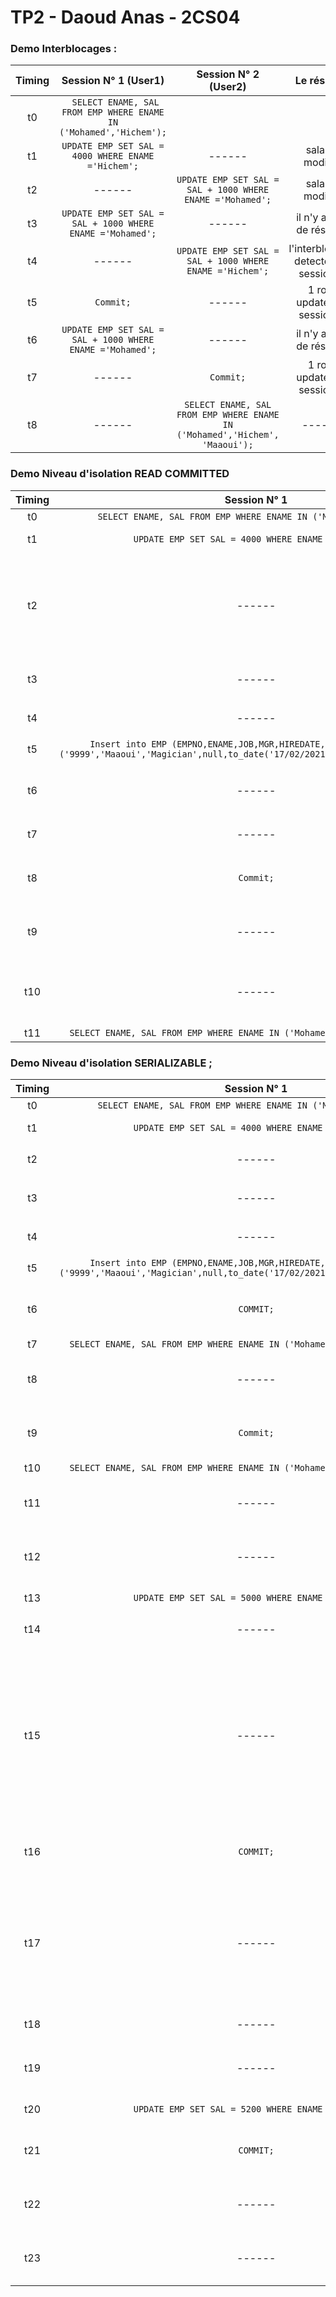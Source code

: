 # TP2 - Daoud Anas - 2CS04

### Demo Interblocages :

| Timing | Session N° 1 (User1)   | Session N° 2 (User2) |Le résultat | 
| :----: | :----: |:----:|:----:|
| t0 | ``` SELECT ENAME, SAL FROM EMP WHERE ENAME IN ('Mohamed','Hichem');``` |||
| t1 | ``` UPDATE EMP SET SAL = 4000 WHERE ENAME ='Hichem'; ``` |------|salaire modifié|
| t2 | ------ |```UPDATE EMP SET SAL = SAL + 1000 WHERE ENAME ='Mohamed';```|salaire modifié|
| t3 | ```UPDATE EMP SET SAL = SAL + 1000 WHERE ENAME ='Mohamed';```|------|il n'y a pas de résultat|
| t4 | ------ |```UPDATE EMP SET SAL = SAL + 1000 WHERE ENAME ='Hichem';```|l'interblocage detecté par session 1 |
| t5 | ```Commit;``` |------| 1 row updated in session 2 |
| t6  |```UPDATE EMP SET SAL = SAL + 1000 WHERE ENAME ='Mohamed';```| ------|il n'y a pas de résultat|
| t7 |  ------ |```Commit;```| 1 row updated in session 1 |
| t8 | ------ |```SELECT ENAME, SAL FROM EMP WHERE ENAME IN ('Mohamed','Hichem', 'Maaoui');```|------|

### Demo Niveau d'isolation  READ COMMITTED 

| Timing | Session N° 1  | Session N° 2 |Résultat | 
| :----: | :----: |:----:|:----:|
| t0| ``` SELECT ENAME, SAL FROM EMP WHERE ENAME IN ('Mohamed','Hichem');``` |||
| t1 | ``` UPDATE EMP SET SAL = 4000 WHERE ENAME ='Hichem'; ``` |------|salaire modifié|
| t2 | ------ |```SET TRANSACTION ISOLATION LEVEL READ COMMITTED;```|une requête entre à l’état de la BD lors l'execution de la requête |
| t3 | ------ |```SELECT ENAME, SAL FROM EMP WHERE ENAME IN ('Mohamed','Hichem');```|------|
| t4 | ------ |```UPDATE EMP SET SAL = 3800 WHERE ENAME ='Mohamed';```|salaire modifié|
| t5 | ```Insert into EMP (EMPNO,ENAME,JOB,MGR,HIREDATE,COMM,DEPTNO) values ('9999','Maaoui','Magician',null,to_date('17/02/2021','DD/MM/RR'),null,'10');``` |------|Insertion effectuée|
| t6 | ------ |```SELECT ENAME, SAL FROM EMP WHERE ENAME IN ('Mohamed','Hichem', 'Maaoui');```|------|
| t7 | ------ |```UPDATE EMP SET SAL = 5000 WHERE ENAME ='Hichem';```|il n'y a pas de résultat|
| t8 | ```Commit;``` |------|Le salaire de Hichem est modifié|
| t9 | ------ |```SELECT ENAME, SAL FROM EMP WHERE ENAME IN ('Mohamed','Hichem', 'Maaoui');```|------|
| t10| ------ |```COMMIT;```|salaire changé après utilisation de commit|
| t11| ```SELECT ENAME, SAL FROM EMP WHERE ENAME IN ('Mohamed','Hichem', 'Maaoui');```|------|------|




### Demo Niveau d'isolation SERIALIZABLE ;

| Timing | Session N° 1  | Session N° 2 |Résultat | 
| :----: | :----: |:----:|:----:|
| t0| ``` SELECT ENAME, SAL FROM EMP WHERE ENAME IN ('Mohamed','Hichem');``` |||
| t1| ``` UPDATE EMP SET SAL = 4000 WHERE ENAME ='Hichem'; ``` |------|salaire modifié|
| t2| ------ |```SET TRANSACTION ISOLATION LEVEL SERIALIZABLE;```|isolation totale|
| t3| ------ |```SELECT ENAME, SAL FROM EMP WHERE ENAME IN ('Mohamed','Hichem');```|------|
| t4| ------ |```UPDATE EMP SET SAL = 3800 WHERE ENAME ='Mohamed';```|salaire modifié|
| t5| ```Insert into EMP (EMPNO,ENAME,JOB,MGR,HIREDATE,COMM,DEPTNO) values ('9999','Maaoui','Magician',null,to_date('17/02/2021','DD/MM/RR'),null,'10');``` |------|Insertion effectuée|
| t6| ```COMMIT;```|------ |Commit effectuée avec succès|
| t7|```SELECT ENAME, SAL FROM EMP WHERE ENAME IN ('Mohamed','Hichem', 'Maaoui');```| ------ |------|
| t8| ------ |```SELECT ENAME, SAL FROM EMP WHERE ENAME IN ('Mohamed','Hichem', 'Maaoui');```|------|
| t9| ```Commit;``` |------|Commit effectuée avec succès|
| t10|```SELECT ENAME, SAL FROM EMP WHERE ENAME IN ('Mohamed','Hichem', 'Maaoui');```| ------ |------|
| t11| ------ |```SELECT ENAME, SAL FROM EMP WHERE ENAME IN ('Mohamed','Hichem', 'Maaoui');```|------|
| t12| ------ | ```COMMIT;```|Commit effectuée avec succès|
| t13| ``` UPDATE EMP SET SAL = 5000 WHERE ENAME ='Maaoui'; ``` |------|salaire modifié|
| t14| ------ |```SET TRANSACTION ISOLATION LEVEL SERIALIZABLE;```|isolation totale|
| t15| ------ |```UPDATE EMP SET SAL = 5200 WHERE ENAME ='Maaoui';```|il n'y a pas de résultat parce qu'il se trouve un verrouillage dans la session 1 en particulier dans la ligne où ENAME ='Maaoui'|
| t16| ```COMMIT;``` |------|ENAME ='Maaoui' is no longer locked|
| t17| ------ |```ROLLBACK;```|going back to the last commit to change the ISOLATION and line ENAME = 'Maaoui' is no longer locked|
| t18| ------ |```SET TRANSACTION ISOLATION LEVEL SERIALIZABLE;```|isolation totale|
| t19| ------ |```SELECT ENAME, SAL FROM EMP WHERE ENAME IN ('Mohamed','Hichem', 'Maaoui');```|------|
| t20| ``` UPDATE EMP SET SAL = 5200 WHERE ENAME ='Maaoui'; ``` |------|salaire modifié|
| t21| ```COMMIT;``` |------|Commit effectuée avec succès|
| t22| ------ | ```COMMIT;```|Commit effectuée avec succès|
| t23| ------ |```SELECT ENAME, SAL FROM EMP WHERE ENAME IN ('Mohamed','Hichem', 'Maaoui');```|------|
